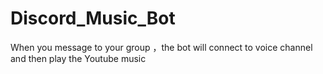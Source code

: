 # Discord_Music_Bot
When you message to your group ，the bot will connect to voice channel and then play the Youtube music
